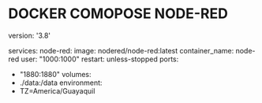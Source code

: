 <h1>DOCKER COMOPOSE NODE-RED</h1>


version: '3.8'

services:
node-red:
image: nodered/node-red:latest
container_name: node-red
user: "1000:1000"
restart: unless-stopped
ports:
- "1880:1880"
volumes:
- ./data:/data
environment:
- TZ=America/Guayaquil